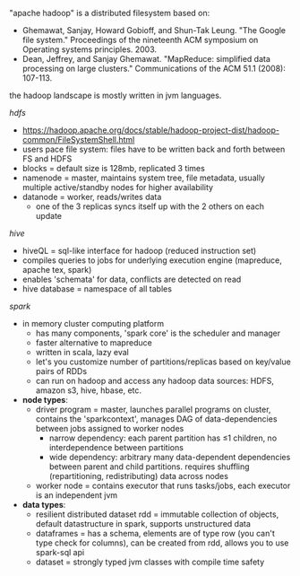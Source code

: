 "apache hadoop" is a distributed filesystem based on:

- Ghemawat, Sanjay, Howard Gobioff, and Shun-Tak Leung. "The Google file system." Proceedings of the nineteenth ACM symposium on Operating systems principles. 2003.
- Dean, Jeffrey, and Sanjay Ghemawat. "MapReduce: simplified data processing on large clusters." Communications of the ACM 51.1 (2008): 107-113.

the hadoop landscape is mostly written in jvm languages.

*hdfs*

- https://hadoop.apache.org/docs/stable/hadoop-project-dist/hadoop-common/FileSystemShell.html
- users pace file system: files have to be written back and forth between FS and HDFS
- blocks = default size is 128mb, replicated 3 times
- namenode = master, maintains system tree, file metadata, usually multiple active/standby nodes for higher availability
- datanode = worker, reads/writes data
	- one of the 3 replicas syncs itself up with the 2 others on each update

*hive*

- hiveQL = sql-like interface for hadoop (reduced instruction set)
- compiles queries to jobs for underlying execution engine (mapreduce, apache tex, spark)
- enables 'schemata' for data, conflicts are detected on read
- hive database = namespace of all tables

*spark*

- in memory cluster computing platform
	- has many components, 'spark core' is the scheduler and manager
	- faster alternative to mapreduce
	- written in scala, lazy eval
	- let's you customize number of partitions/replicas based on key/value pairs of RDDs
	- can run on hadoop and access any hadoop data sources: HDFS, amazon s3, hive, hbase, etc.
- **node types**:
	- driver program = master, launches parallel programs on cluster, contains the 'sparkcontext', manages DAG of data-dependencies between jobs assigned to worker nodes
		- narrow dependency: each parent partition has ≤1 children, no interdependence between partitions
		- wide dependency: arbitrary many data-dependent dependencies between parent and child partitions. requires shuffling (repartitioning, redistributing) data across nodes
	- worker node = contains executor that runs tasks/jobs, each executor is an independent jvm
- **data types**:
	- resilient distributed dataset rdd = immutable collection of objects, default datastructure in spark, supports unstructured data
	- dataframes = has a schema, elements are of type row (you can't type check for columns), can be created from rdd, allows you to use spark-sql api
	- dataset = strongly typed jvm classes with compile time safety
